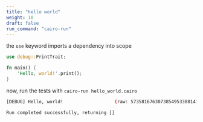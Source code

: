 ```yaml
---
title: "hello world"
weight: 10
draft: false
run_command: "cairo-run"
---
```


the `use` keyword imports a dependency into scope

```rust {.codebox}
use debug::PrintTrait;

fn main() {
    'Hello, world!'.print();
}
```

now, run the tests with `cairo-run hello_world.cairo`

```bash
[DEBUG] Hello, world!                   (raw: 5735816763073854953388147237921)

Run completed successfully, returning []
```
